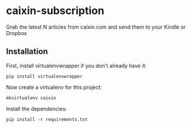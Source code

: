 # caixin-subscription
Grab the latest N articles from caixin.com and send them to your Kindle or Dropbox

## Installation

First, install virtualenvwrapper if you don't already have it:

```
pip install virtualenvwrapper
```

Now create a virtualenv for this project:

```
mkvirtualenv caixin
```

Install the dependencies:

```
pip install -r requirements.txt
```

